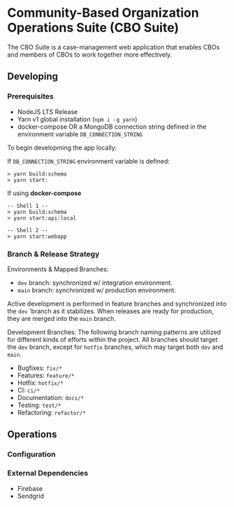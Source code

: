 # Community-Based Organization Operations Suite (CBO Suite)

The CBO Suite is a case-management web application that enables CBOs and members of CBOs to work together more effectively.

## Developing

### Prerequisites

- NodeJS LTS Release
- Yarn v1 global installation (`npm i -g yarn`)
- docker-compose OR a MongoDB connection string defined in the environment variable `DB_CONNECTION_STRING`

To begin developming the app locally:

If `DB_CONNECTION_STRING` environment variable is defined:

    > yarn build:schema
    > yarn start:

If using **docker-compose**

    -- Shell 1 --
    > yarn build:schema
    > yarn start:api:local

    -- Shell 2 --
    > yarn start:webapp

### Branch & Release Strategy

Environments & Mapped Branches:

- `dev` branch: synchronized w/ integration environment.
- `main` branch: synchronized w/ production environment.

Active development is performed in feature branches and synchronized into the `dev` 'branch as it stabilizes. When releases are ready for production, they are merged into the `main` branch.

Development Branches:
The following branch naming patterns are utilized for different kinds of efforts within the project. All branches should target the `dev` branch, except for `hotfix` branches, which may target both `dev` and `main`.

- Bugfixes: `fix/*`
- Features: `feature/*`
- Hotfix: `hotfix/*`
- CI: `ci/*`
- Documentation: `docs/*`
- Testing: `test/*`
- Refactoring: `refactor/*`

## Operations

### Configuration

### External Dependencies

- Firebase
- Sendgrid
